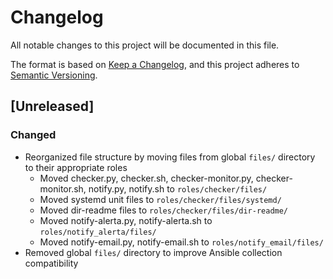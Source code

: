# Changelog

All notable changes to this project will be documented in this file.

The format is based on [Keep a Changelog](https://keepachangelog.com/en/1.0.0/),
and this project adheres to [Semantic Versioning](https://semver.org/spec/v2.0.0.html).

## [Unreleased]

### Changed
- Reorganized file structure by moving files from global `files/` directory to their appropriate roles
  - Moved checker.py, checker.sh, checker-monitor.py, checker-monitor.sh, notify.py, notify.sh to `roles/checker/files/`
  - Moved systemd unit files to `roles/checker/files/systemd/`
  - Moved dir-readme files to `roles/checker/files/dir-readme/`
  - Moved notify-alerta.py, notify-alerta.sh to `roles/notify_alerta/files/`
  - Moved notify-email.py, notify-email.sh to `roles/notify_email/files/`
- Removed global `files/` directory to improve Ansible collection compatibility